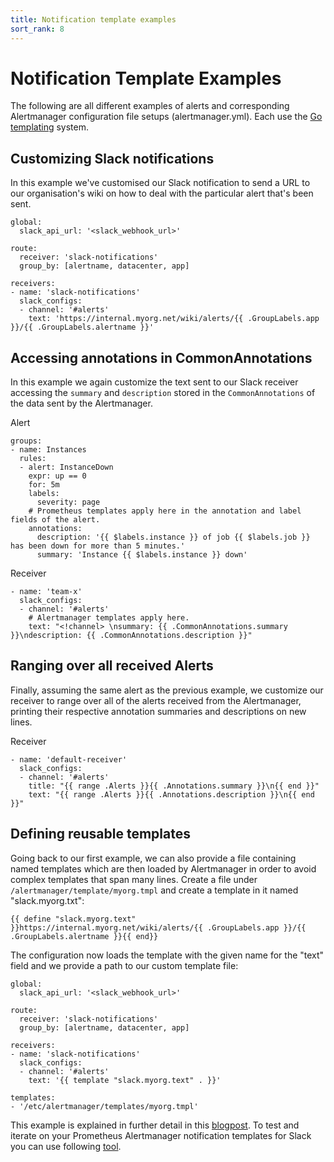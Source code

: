 ```yaml
---
title: Notification template examples
sort_rank: 8
---
```

# Notification Template Examples

The following are all different examples of alerts and corresponding Alertmanager configuration file setups (alertmanager.yml).
Each use the [Go templating](http://golang.org/pkg/text/template/) system.

## Customizing Slack notifications

In this example we've customised our Slack notification to send a URL to our organisation's wiki on how to deal with the particular alert that's been sent.

```
global:
  slack_api_url: '<slack_webhook_url>'

route:
  receiver: 'slack-notifications'
  group_by: [alertname, datacenter, app]

receivers:
- name: 'slack-notifications'
  slack_configs:
  - channel: '#alerts'
    text: 'https://internal.myorg.net/wiki/alerts/{{ .GroupLabels.app }}/{{ .GroupLabels.alertname }}'
```

## Accessing annotations in CommonAnnotations

In this example we again customize the text sent to our Slack receiver accessing the `summary` and `description` stored in the `CommonAnnotations` of the data sent by the Alertmanager.

Alert

```
groups:
- name: Instances
  rules:
  - alert: InstanceDown
    expr: up == 0
    for: 5m
    labels:
      severity: page
    # Prometheus templates apply here in the annotation and label fields of the alert.
    annotations:
      description: '{{ $labels.instance }} of job {{ $labels.job }} has been down for more than 5 minutes.'
      summary: 'Instance {{ $labels.instance }} down'
```

Receiver

```
- name: 'team-x'
  slack_configs:
  - channel: '#alerts'
    # Alertmanager templates apply here.
    text: "<!channel> \nsummary: {{ .CommonAnnotations.summary }}\ndescription: {{ .CommonAnnotations.description }}"
```

## Ranging over all received Alerts

Finally, assuming the same alert as the previous example, we customize our receiver to range over all of the alerts received from the Alertmanager, printing their respective annotation summaries and descriptions on new lines.

Receiver

```
- name: 'default-receiver'
  slack_configs:
  - channel: '#alerts'
    title: "{{ range .Alerts }}{{ .Annotations.summary }}\n{{ end }}"
    text: "{{ range .Alerts }}{{ .Annotations.description }}\n{{ end }}"
```

## Defining reusable templates

Going back to our first example, we can also provide a file containing named templates which are then loaded by Alertmanager in order to avoid complex templates that span many lines.
Create a file under `/alertmanager/template/myorg.tmpl` and create a template in it named "slack.myorg.txt":

```
{{ define "slack.myorg.text" }}https://internal.myorg.net/wiki/alerts/{{ .GroupLabels.app }}/{{ .GroupLabels.alertname }}{{ end}}
```

The configuration now loads the template with the given name for the "text" field and we provide a path to our custom template file:

```
global:
  slack_api_url: '<slack_webhook_url>'

route:
  receiver: 'slack-notifications'
  group_by: [alertname, datacenter, app]

receivers:
- name: 'slack-notifications'
  slack_configs:
  - channel: '#alerts'
    text: '{{ template "slack.myorg.text" . }}'

templates:
- '/etc/alertmanager/templates/myorg.tmpl'
```

This example is explained in further detail in this [blogpost](https://prometheus.io/blog/2016/03/03/custom-alertmanager-templates/). To test and iterate on your Prometheus Alertmanager notification templates for Slack you can use following [tool](https://juliusv.com/promslack/).
